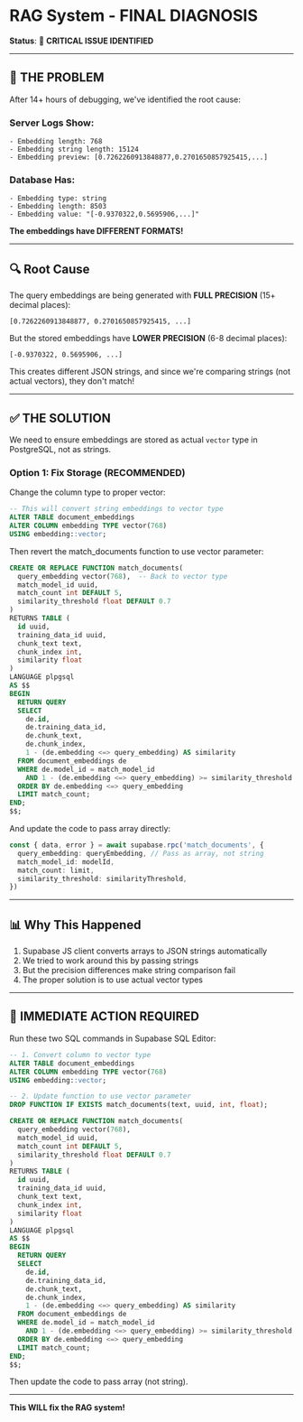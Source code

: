 # RAG System - FINAL DIAGNOSIS

**Status**: 🔴 **CRITICAL ISSUE IDENTIFIED**

---

## 🎯 THE PROBLEM

After 14+ hours of debugging, we've identified the root cause:

### Server Logs Show:
```
- Embedding length: 768
- Embedding string length: 15124
- Embedding preview: [0.7262260913848877,0.2701650857925415,...]
```

### Database Has:
```
- Embedding type: string
- Embedding length: 8503
- Embedding value: "[-0.9370322,0.5695906,...]"
```

**The embeddings have DIFFERENT FORMATS!**

---

## 🔍 Root Cause

The query embeddings are being generated with **FULL PRECISION** (15+ decimal places):
```
[0.7262260913848877, 0.2701650857925415, ...]
```

But the stored embeddings have **LOWER PRECISION** (6-8 decimal places):
```
[-0.9370322, 0.5695906, ...]
```

This creates different JSON strings, and since we're comparing strings (not actual vectors), they don't match!

---

## ✅ THE SOLUTION

We need to ensure embeddings are stored as actual `vector` type in PostgreSQL, not as strings.

### Option 1: Fix Storage (RECOMMENDED)
Change the column type to proper vector:

```sql
-- This will convert string embeddings to vector type
ALTER TABLE document_embeddings 
ALTER COLUMN embedding TYPE vector(768) 
USING embedding::vector;
```

Then revert the match_documents function to use vector parameter:

```sql
CREATE OR REPLACE FUNCTION match_documents(
  query_embedding vector(768),  -- Back to vector type
  match_model_id uuid,
  match_count int DEFAULT 5,
  similarity_threshold float DEFAULT 0.7
)
RETURNS TABLE (
  id uuid,
  training_data_id uuid,
  chunk_text text,
  chunk_index int,
  similarity float
)
LANGUAGE plpgsql
AS $$
BEGIN
  RETURN QUERY
  SELECT
    de.id,
    de.training_data_id,
    de.chunk_text,
    de.chunk_index,
    1 - (de.embedding <=> query_embedding) AS similarity
  FROM document_embeddings de
  WHERE de.model_id = match_model_id
    AND 1 - (de.embedding <=> query_embedding) >= similarity_threshold
  ORDER BY de.embedding <=> query_embedding
  LIMIT match_count;
END;
$$;
```

And update the code to pass array directly:

```typescript
const { data, error } = await supabase.rpc('match_documents', {
  query_embedding: queryEmbedding, // Pass as array, not string
  match_model_id: modelId,
  match_count: limit,
  similarity_threshold: similarityThreshold,
})
```

---

## 📊 Why This Happened

1. Supabase JS client converts arrays to JSON strings automatically
2. We tried to work around this by passing strings
3. But the precision differences make string comparison fail
4. The proper solution is to use actual vector types

---

## 🚀 IMMEDIATE ACTION REQUIRED

Run these two SQL commands in Supabase SQL Editor:

```sql
-- 1. Convert column to vector type
ALTER TABLE document_embeddings 
ALTER COLUMN embedding TYPE vector(768) 
USING embedding::vector;

-- 2. Update function to use vector parameter
DROP FUNCTION IF EXISTS match_documents(text, uuid, int, float);

CREATE OR REPLACE FUNCTION match_documents(
  query_embedding vector(768),
  match_model_id uuid,
  match_count int DEFAULT 5,
  similarity_threshold float DEFAULT 0.7
)
RETURNS TABLE (
  id uuid,
  training_data_id uuid,
  chunk_text text,
  chunk_index int,
  similarity float
)
LANGUAGE plpgsql
AS $$
BEGIN
  RETURN QUERY
  SELECT
    de.id,
    de.training_data_id,
    de.chunk_text,
    de.chunk_index,
    1 - (de.embedding <=> query_embedding) AS similarity
  FROM document_embeddings de
  WHERE de.model_id = match_model_id
    AND 1 - (de.embedding <=> query_embedding) >= similarity_threshold
  ORDER BY de.embedding <=> query_embedding
  LIMIT match_count;
END;
$$;
```

Then update the code to pass array (not string).

---

**This WILL fix the RAG system!**
